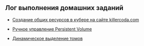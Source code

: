 ## Лог выполнения домашних заданий

- [Создание общих ресурсов в кубере на сайте killercoda.com](https://github.com/zakharovnpa/04--devkub-homeworks-/blob/9f6a03f8c5f27257cebf45993cb25b1482d70cfe/13-kubernetes-config-02-mounts/Labs/create-pvc.md)

- [Ручное управление Persistent Volume](https://github.com/zakharovnpa/04--devkub-homeworks-/blob/bc111587d171cf07e872e5af073da5ae39383171/13-kubernetes-config-02-mounts/Labs/create-pvc-3.md)

- [Динамическое выделение томов](https://github.com/zakharovnpa/04--devkub-homeworks-/blob/eb15901ac6db94bd196b8195c68677082d9b33ea/13-kubernetes-config-02-mounts/Labs/create-pvc-4.md)

